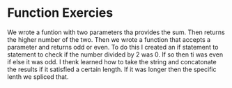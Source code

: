 Function Exercies 
====================

We wrote a funtion with two parameters tha provides the sum. Then returns the higher number of the two. Then we wrote a function that accepts a parameter and returns odd or even. To do this I created an if statement to statement to check if the number divided by 2 was 0. If so then ti was even if else it was odd. I thenk learned how to take the string and concatonate the results if it satisfied a certain length. If it was longer then the specific lenth we spliced that. 